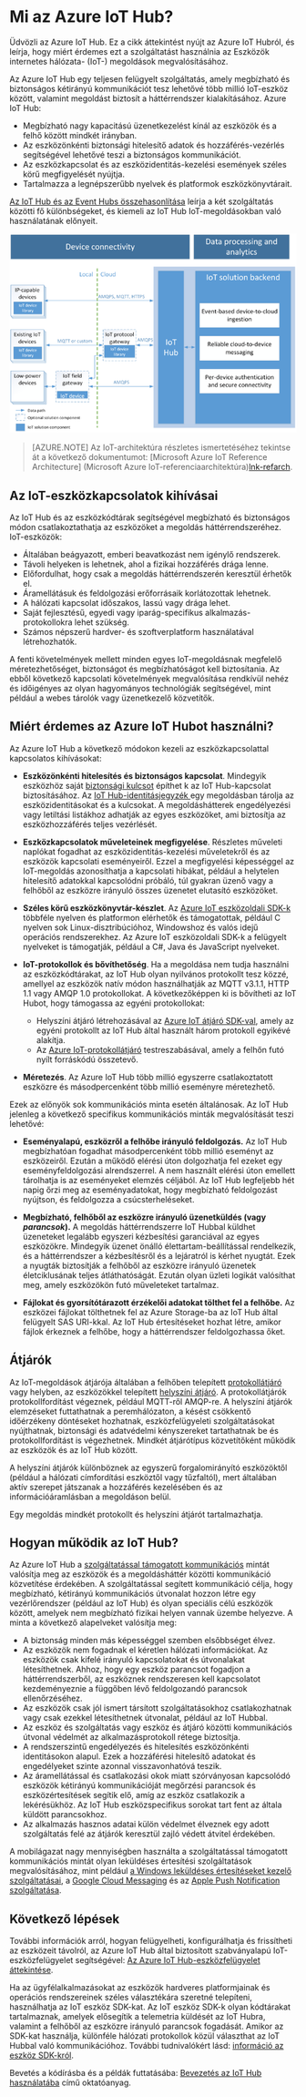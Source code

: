 <properties
 pageTitle="Az Azure IoT Hub áttekintése | Microsoft Azure"
 description="Az Azure IoT Hub szolgáltatás áttekintése: mi az IoT Hub, az eszközkapcsolat, az eszközök internetes hálózatának kommunikációs mintái és a szolgáltatás által támogatott kommunikációs minták"
 services="iot-hub"
 documentationCenter=""
 authors="dominicbetts"
 manager="timlt"
 editor=""/>

<tags
 ms.service="iot-hub"
 ms.devlang="na"
 ms.topic="get-started-article"
 ms.tgt_pltfrm="na"
 ms.workload="na"
 ms.date="08/25/2016"
 ms.author="dobett"/>


# Mi az Azure IoT Hub?

Üdvözli az Azure IoT Hub. Ez a cikk áttekintést nyújt az Azure IoT Hubról, és leírja, hogy miért érdemes ezt a szolgáltatást használnia az Eszközök internetes hálózata- (IoT-) megoldások megvalósításához.

Az Azure IoT Hub egy teljesen felügyelt szolgáltatás, amely megbízható és biztonságos kétirányú kommunikációt tesz lehetővé több millió IoT-eszköz között, valamint megoldást biztosít a háttérrendszer kialakításához. Azure IoT Hub:

- Megbízható nagy kapacitású üzenetkezelést kínál az eszközök és a felhő között mindkét irányban.
- Az eszközönkénti biztonsági hitelesítő adatok és hozzáférés-vezérlés segítségével lehetővé teszi a biztonságos kommunikációt.
- Az eszközkapcsolat és az eszközidentitás-kezelési események széles körű megfigyelését nyújtja.
- Tartalmazza a legnépszerűbb nyelvek és platformok eszközkönyvtárait.

[Az IoT Hub és az Event Hubs összehasonlítása][lnk-compare] leírja a két szolgáltatás közötti fő különbségeket, és kiemeli az IoT Hub IoT-megoldásokban való használatának előnyeit.

![Azure IoT Hub IoT-megoldások felhőátjárójaként][img-architecture]

> [AZURE.NOTE] Az IoT-architektúra részletes ismertetéséhez tekintse át a következő dokumentumot: [Microsoft Azure IoT Reference Architecture] (Microsoft Azure IoT-referenciaarchitektúra)[lnk-refarch].

## Az IoT-eszközkapcsolatok kihívásai

Az IoT Hub és az eszközkódtárak segítségével megbízható és biztonságos módon csatlakoztathatja az eszközöket a megoldás háttérrendszeréhez. IoT-eszközök:

- Általában beágyazott, emberi beavatkozást nem igénylő rendszerek.
- Távoli helyeken is lehetnek, ahol a fizikai hozzáférés drága lenne.
- Előfordulhat, hogy csak a megoldás háttérrendszerén keresztül érhetők el.
- Áramellátásuk és feldolgozási erőforrásaik korlátozottak lehetnek.
- A hálózati kapcsolat időszakos, lassú vagy drága lehet.
- Saját fejlesztésű, egyedi vagy iparág-specifikus alkalmazás-protokollokra lehet szükség.
- Számos népszerű hardver- és szoftverplatform használatával létrehozhatók.

A fenti követelmények mellett minden egyes IoT-megoldásnak megfelelő méretezhetőséget, biztonságot és megbízhatóságot kell biztosítania. Az ebből következő kapcsolati követelmények megvalósítása rendkívül nehéz és időigényes az olyan hagyományos technológiák segítségével, mint például a webes tárolók vagy üzenetkezelő közvetítők.

## Miért érdemes az Azure IoT Hubot használni?

Az Azure IoT Hub a következő módokon kezeli az eszközkapcsolattal kapcsolatos kihívásokat:

-   **Eszközönkénti hitelesítés és biztonságos kapcsolat**. Mindegyik eszközhöz saját [biztonsági kulcsot][lnk-devguide-security] építhet k az IoT Hub-kapcsolat biztosításához. Az [IoT Hub-identitásjegyzék ][lnk-devguide-identityregistry] egy megoldásban tárolja az eszközidentitásokat és a kulcsokat. A megoldáshátterek engedélyezési vagy letiltási listákhoz adhatják az egyes eszközöket, ami biztosítja az eszközhozzáférés teljes vezérlését.

-   **Eszközkapcsolatok műveleteinek megfigyelése**. Részletes műveleti naplókat fogadhat az eszközidentitás-kezelési műveletekről és az eszközök kapcsolati eseményeiről. Ezzel a megfigyelési képességgel az IoT-megoldás azonosíthatja a kapcsolati hibákat, például a helytelen hitelesítő adatokkal kapcsolódni próbáló, túl gyakran üzenő vagy a felhőből az eszközre irányuló összes üzenetet elutasító eszközöket.

-   **Széles körű eszközkönyvtár-készlet**. Az [Azure IoT eszközoldali SDK-k][lnk-device-sdks] többféle nyelven és platformon elérhetők és támogatottak, például C nyelven sok Linux-disztribúcióhoz, Windowshoz és valós idejű operációs rendszerekhez. Az Azure IoT eszközoldali SDK-k a felügyelt nyelveket is támogatják, például a C#, Java és JavaScript nyelveket.

-   **IoT-protokollok és bővíthetőség**. Ha a megoldása nem tudja használni az eszközkódtárakat, az IoT Hub olyan nyilvános protokollt tesz közzé, amellyel az eszközök natív módon használhatják az MQTT v3.1.1, HTTP 1.1 vagy AMQP 1.0 protokollokat. A következőképpen ki is bővítheti az IoT Hubot, hogy támogassa az egyéni protokollokat:

    - Helyszíni átjáró létrehozásával az [Azure IoT átjáró SDK-val][lnk-gateway-sdk], amely az egyéni protokollt az IoT Hub által használt három protokoll egyikévé alakítja. 
    - Az [Azure IoT-protokollátjáró][protocol-gateway] testreszabásával, amely a felhőn futó nyílt forráskódú összetevő.

-   **Méretezés**. Az Azure IoT Hub több millió egyszerre csatlakoztatott eszközre és másodpercenként több millió eseményre méretezhető.

Ezek az előnyök sok kommunikációs minta esetén általánosak. Az IoT Hub jelenleg a következő specifikus kommunikációs minták megvalósítását teszi lehetővé:

-   **Eseményalapú, eszközről a felhőbe irányuló feldolgozás.** Az IoT Hub megbízhatóan fogadhat másodpercenként több millió eseményt az eszközeiről. Ezután a működő elérési úton dolgozhatja fel ezeket egy eseményfeldolgozási alrendszerrel. A nem használt elérési úton emellett tárolhatja is az eseményeket elemzés céljából. Az IoT Hub legfeljebb hét napig őrzi meg az eseményadatokat, hogy megbízható feldolgozást nyújtson, és feldolgozza a csúcsterheléseket.

-   **Megbízható, felhőből az eszközre irányuló üzenetküldés (vagy *parancsok*).** A megoldás háttérrendszerre IoT Hubbal küldhet üzeneteket legalább egyszeri kézbesítési garanciával az egyes eszközökre. Mindegyik üzenet önálló élettartam-beállítással rendelkezik, és a háttérrendszer a kézbesítésről és a lejáratról is kérhet nyugtát. Ezek a nyugták biztosítják a felhőből az eszközre irányuló üzenetek életciklusának teljes átláthatóságát. Ezután olyan üzleti logikát valósíthat meg, amely eszközökön futó műveleteket tartalmaz.

-   **Fájlokat és gyorsítótárazott érzékelői adatokat tölthet fel a felhőbe.** Az eszközei fájlokat tölthetnek fel az Azure Storage-ba az IoT Hub által felügyelt SAS URI-kkal. Az IoT Hub értesítéseket hozhat létre, amikor fájlok érkeznek a felhőbe, hogy a háttérrendszer feldolgozhassa őket.

## Átjárók

Az IoT-megoldások átjárója általában a felhőben telepített [protokollátjáró][lnk-gateway] vagy helyben, az eszközökkel telepített [helyszíni átjáró][lnk-field-gateway]. A protokollátjárók protokollfordítást végeznek, például MQTT-ről AMQP-re. A helyszíni átjárók elemzéseket futtathatnak a peremhálózaton, a késést csökkentő időérzékeny döntéseket hozhatnak, eszközfelügyeleti szolgáltatásokat nyújthatnak, biztonsági és adatvédelmi kényszereket tartathatnak be és protokollfordítást is végezhetnek. Mindkét átjárótípus közvetítőként működik az eszközök és az IoT Hub között.

A helyszíni átjárók különböznek az egyszerű forgalomirányító eszközöktől (például a hálózati címfordítási eszköztől vagy tűzfaltól), mert általában aktív szerepet játszanak a hozzáférés kezelésében és az információáramlásban a megoldáson belül.

Egy megoldás mindkét protokollt és helyszíni átjárót tartalmazhatja.

## Hogyan működik az IoT Hub?

Az Azure IoT Hub a [szolgáltatással támogatott kommunikációs][lnk-service-assisted-pattern] mintát valósítja meg az eszközök és a megoldásháttér közötti kommunikáció közvetítése érdekében. A szolgáltatással segített kommunikáció célja, hogy megbízható, kétirányú kommunikációs útvonalat hozzon létre egy vezérlőrendszer (például az IoT Hub) és olyan speciális célú eszközök között, amelyek nem megbízható fizikai helyen vannak üzembe helyezve. A minta a következő alapelveket valósítja meg:

- A biztonság minden más képességgel szemben elsőbbséget élvez.
- Az eszközök nem fogadnak el kéretlen hálózati információkat. Az eszközök csak kifelé irányuló kapcsolatokat és útvonalakat létesíthetnek. Ahhoz, hogy egy eszköz parancsot fogadjon a háttérrendszerből, az eszköznek rendszeresen kell kapcsolatot kezdeményeznie a függőben lévő feldolgozandó parancsok ellenőrzéséhez.
- Az eszközök csak jól ismert társított szolgáltatásokhoz csatlakozhatnak vagy csak ezekkel létesíthetnek útvonalat, például az IoT Hubbal.
- Az eszköz és szolgáltatás vagy eszköz és átjáró közötti kommunikációs útvonal védelmét az alkalmazásprotokoll rétege biztosítja.
- A rendszerszintű engedélyezés és hitelesítés eszközönkénti identitásokon alapul. Ezek a hozzáférési hitelesítő adatokat és engedélyeket szinte azonnal visszavonhatóvá teszik.
- Az áramellátással és csatlakozási okok miatt szórványosan kapcsolódó eszközök kétirányú kommunikációját megőrzési parancsok és eszközértesítések segítik elő, amíg az eszköz csatlakozik a lekérésükhöz. Az IoT Hub eszközspecifikus sorokat tart fent az általa küldött parancsokhoz.
- Az alkalmazás hasznos adatai külön védelmet élveznek egy adott szolgáltatás felé az átjárók keresztül zajló védett átvitel érdekében.

A mobilágazat nagy mennyiségben használta a szolgáltatással támogatott kommunikációs mintát olyan leküldéses értesítési szolgáltatások megvalósításához, mint például [a Windows leküldéses értesítéseket kezelő szolgáltatásai][lnk-wns], a [Google Cloud Messaging][lnk-google-messaging] és az [Apple Push Notification szolgáltatása][lnk-apple-push].

## Következő lépések

További információk arról, hogyan felügyelheti, konfigurálhatja és frissítheti az eszközeit távolról, az Azure IoT Hub által biztosított szabványalapú IoT-eszközfelügyelet segítségével: [Az Azure IoT Hub-eszközfelügyelet áttekintése][lnk-device-management].

Ha az ügyfélalkalmazásokat az eszközök hardveres platformjainak és operációs rendszereinek széles választékára szeretné telepíteni, használhatja az IoT eszköz SDK-kat. Az IoT eszköz SDK-k olyan kódtárakat tartalmaznak, amelyek elősegítik a telemetria küldését az IoT Hubra, valamint a felhőből az eszközre irányuló parancsok fogadását. Amikor az SDK-kat használja, különféle hálózati protokollok közül választhat az IoT Hubbal való kommunikációhoz. További tudnivalókért lásd: [információ az eszköz SDK-król][lnk-device-sdks].

Bevetés a kódírásba és a példák futtatásába: [Bevezetés az IoT Hub használatába][lnk-get-started] című oktatóanyag.

[img-architecture]: media/iot-hub-what-is-iot-hub/hubarchitecture.png


[lnk-get-started]: iot-hub-csharp-csharp-getstarted.md
[lnk-connect-device]: https://azure.microsoft.com/develop/iot/
[lnk-d2c]: iot-hub-csharp-csharp-process-d2c.md
[protocol-gateway]: https://github.com/Azure/azure-iot-protocol-gateway/blob/master/README.md
[lnk-service-assisted-pattern]: http://blogs.msdn.com/b/clemensv/archive/2014/02/10/service-assisted-communication-for-connected-devices.aspx "Szolgáltatással támogatott kommunikáció, a blogbejegyzés írója: Clemens Vasters"
[lnk-compare]: iot-hub-compare-event-hubs.md
[lnk-gateway]: iot-hub-protocol-gateway.md
[lnk-field-gateway]: iot-hub-guidance.md#field-gateways
[lnk-devguide-identityregistry]: iot-hub-devguide.md#identityregistry
[lnk-devguide-security]: iot-hub-devguide.md#security
[lnk-wns]: https://msdn.microsoft.com/library/windows/apps/mt187203.aspx
[lnk-google-messaging]: https://developers.google.com/cloud-messaging/
[lnk-apple-push]: https://developer.apple.com/library/ios/documentation/NetworkingInternet/Conceptual/RemoteNotificationsPG/Chapters/ApplePushService.html#//apple_ref/doc/uid/TP40008194-CH100-SW9
[lnk-device-sdks]: https://github.com/Azure/azure-iot-sdks
[lnk-refarch]: http://download.microsoft.com/download/A/4/D/A4DAD253-BC21-41D3-B9D9-87D2AE6F0719/Microsoft_Azure_IoT_Reference_Architecture.pdf
[lnk-gateway-sdk]: https://github.com/Azure/azure-iot-gateway-sdk
[lnk-device-management]: iot-hub-device-management-overview.md



<!--HONumber=Sep16_HO4-->


